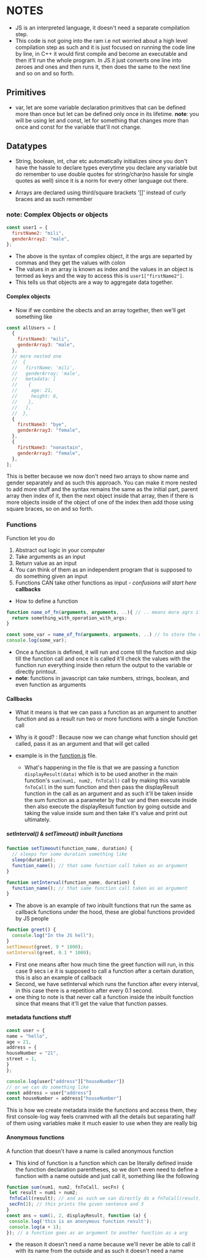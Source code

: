 # NOTES

- JS is an interpreted language, it doesn't need a separate compilation step.
- This code is not going into the ram i.e not worried about a high level compilation step as such and it is just focused on running the code line by line, in C++ it would first compile and become an executable and then it'll run the whole program. In JS it just converts one line into zeroes and ones and then runs it, then does the same to the next line and so on and so forth.

## Primitives

- var, let are some variable declaration primitives that can be defined more than once but let can be defined only once in its lifetime. **note**: you will be using let and const, let for something that changes more than once and const for the variable that'll not change.

## Datatypes

- String, boolean, int, char etc automatically initializes since you don't have the hassle to declare types everytime you declare any variable but do remember to use double quotes for string/char(no hassle for single quotes as well) since it is a norm for every other language out there.

- Arrays are declared using third/square brackets '[]' instead of curly braces and as such remember

### note: Complex Objects or objects

```javascript
const user1 = {
  firstName2: "mili",
  genderArray2: "male",
};
```

- The above is the syntax of complex object, it the args are separted by commas and they get the values with colon
- The values in an array is known as index and the values in an object is termed as keys and the way to access this is `user1["firstName2"]`.
- This tells us that objects are a way to aggregate data together.

#### Complex objects

- Now if we combine the obects and an array together, then we'll get something like

```javascript
const allUsers = [
  {
    firstName3: "mili",
    genderArray3: "male",
  },
  // more nested one
  //  {
  //   firstName: 'mili',
  //   genderArray: 'male',
  //   metadata: [
  //    {
  //     age: 21,
  //     height: 6,
  //    },
  //   ],
  //  },
  {
    firstName3: "bye",
    genderArray3: "female",
  },
  {
    firstName3: "nonastain",
    genderArray3: "female",
  },
];
```

This is better because we now don't need two arrays to show name and gender separately and as such this approach. You can make it more nested to add more stuff and the syntax remains the same as the initial part, parent array then index of it, then the next object inside that array, then if there is more objects inside of the object of one of the index then add those using square braces, so on and so forth.

### Functions

Function let you do

1. Abstract out logic in your computer
2. Take arguments as an input
3. Return value as an input
4. You can think of them as an independent program that is supposed to do something given an input
5. Functions CAN take other functions as input - _confusions will start here_ **callbacks**

- How to define a function

```javascript
function name_of_fn(arguments, arguments, ..){ // .. means more agrs if you want to add separated by commas
  return something_with_operation_with_args;
}

const some_var = name_of_fn(arguments, arguments, ..) // to store the value of the function
console.log(some_var);
```

- Once a function is defined, it will run and come till the function and skip till the function call and once it is called it'll check the values with the function run everything inside then return the output to the variable or directly printout.
- **note**: functions in javascript can take numbers, strings, boolean, and even function as arguments

#### Callbacks

- What it means is that we can pass a function as an argument to another function and as a result run two or more functions with a single function call

- Why is it good? : Because now we can change what function should get called, pass it as an argument and that will get called

- example is in the [function.js](WebDev-stuff/Kirat-cohort-0-1/01-LEC/functions.js) file.
  - What's happening in the file is that we are passing a function `displayResult(data)` which is to be used another in the main function's `sum(num1, num2, fnToCall)` call by making this variable `fnToCall` in the sum function and then pass the displayResult function in the call as an argument and as such it'll be taken inside the sum function as a parameter by that var and then execute inside then also execute the displayResult function by going outside and taking the value inside sum and then take it's value and print out ultimately.

##### setInterval() & setTimeout() inbuilt functions

```javascript
function setTimeout(function_name, duration) {
  // sleeps for some duration something like
  sleep(duration);
  function_name(); // that same function call taken as an argument
}

function setInterval(function_name, duration) {
  function_name(); // that same function call taken as an argument
}
```

- The above is an example of two inbuilt functions that run the same as callback functions under the hood, these are global functions provided by JS people

```javascript
function greet() {
  console.log("In the JS hell");
}
setTimeout(greet, 9 * 1000);
setInterval(greet, 0.1 * 1000);
```

- First one means after how much time the greet function will run, in this case 9 secs i.e it is supposed to call a function after a certain duration, this is also an example of callback
- Second, we have setInterval which runs the function after every interval, in this case there is a repetition after every 0.1 second.
- one thing to note is that never call a function inside the inbuilt function since that means that it'll get the value that function passes.

#### metadata functions stuff

```javascript
const user = {
name = "hello",
age = 21,
address = {
houseNumber = "21",
street = 1,
}
};

console.log(user["address"]["houseNumber"])
// or we can do something like
const address = user["address"]
const houseNumber = address["houseNumber"]
```

This is how we create metadata inside the functions and access them, they first console-log way feels crammed with all the details but separating half of them using variables make it much easier to use when they are really big

#### Anonymous functions

A function that doesn't have a name is called anonymous function

- This kind of function is a function which can be literally defined inside the function declaration parentheses, so we don't even need to define a function with a name outside and just call it, something like the following

```js
function sum(num1, num2, fnToCall, secFn) {
 let result = num1 + num2;
 fnToCall(result); // and as such we can directly do a fnToCall(result) which will run all the functions
 secFn(2); // this prints the given sentence and 3
}
const ans = sum(1, 2, displayResult, function (a) {
 console.log('this is an anonymous function result');
 console.log(a + 1);
}); // a function goes as an argument to another function as a arg
```

- the reason it doesn't need a name because we'll never be able to call it with its name from the outside and as such it doesn't need a name
